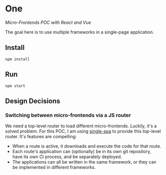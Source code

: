 # One
_Micro-Frontends POC with React and Vue_

The goal here is to use multiple frameworks in a single-page application.

## Install

`npm install`

## Run

`npm start`

## Design Decisions

### Switching between micro-frontends via a JS router

We need a top-level router to load different micro-frontends.
Luckily, it's a solved problem.
For this POC, I am using [single-spa](https://single-spa.js.org/) to provide this top-level router.
It's features are compelling:
- When a route is active, it downloads and execute the code for that route.
- Each route's application can (optionally) be in its own git repository, have its own CI process, and be separately deployed.
- The applications can all be written in the same framework, or they can be implemented in different frameworks.
